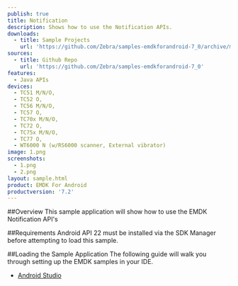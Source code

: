 ```yaml
---
publish: true
title: Notification
description: Shows how to use the Notification APIs.
downloads:
  - title: Sample Projects
    url: 'https://github.com/Zebra/samples-emdkforandroid-7_0/archive/master.zip'
sources:
  - title: Github Repo
    url: 'https://github.com/Zebra/samples-emdkforandroid-7_0'
features:
  - Java APIs
devices:
  - TC51 M/N/O,
  - TC52 O, 
  - TC56 M/N/O, 
  - TC57 O,
  - TC70x M/N/O,
  - TC72 O, 
  - TC75x M/N/O,
  - TC77 O, 
  - WT6000 N (w/RS6000 scanner, External vibrator)
image: 1.png
screenshots:
  - 1.png
  - 2.png
layout: sample.html
product: EMDK For Android
productversion: '7.2'
---
```


##Overview
This sample application will show how to use the EMDK Notification API's

##Requirements
Android API 22 must be installed via the SDK Manager before attempting to load this sample.

##Loading the Sample Application
The following guide will walk you through setting up the EMDK samples in your IDE.

* [Android Studio](/emdk-for-android/7-1/guide/emdksamples_androidstudio)























